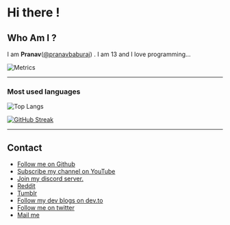 
# Hi there !


## Who Am I ?
  I am **Pranav**([@pranavbaburaj](https://twitter.com/baburaj_pranav)) . I am 13 and I love programming...
  <br>
 
![Metrics](https://metrics.lecoq.io/pranavbaburaj)
<hr>


### Most used languages
![Top Langs](https://github-readme-stats.vercel.app/api/top-langs/?username=pranavbaburaj&theme=tokyonight&layout=compact&hide_title=true)

[![GitHub Streak](https://github-readme-streak-stats.herokuapp.com/?user=pranavbaburaj&theme=dark&background=0D1117)]()

<hr>

## Contact

 - [Follow me on Github](https://github.com/pranavbaburaj)
 - [Subscribe my channel on YouTube](https://www.youtube.com/channel/UCXUbqWoz5V_Hoeofgbf6Mbw)
 - [Join my discord server.](https://discord.gg/ypqrAQwR)
 - [Reddit](https://www.reddit.com/user/pranavbaburaj)
 - [Tumblr](https://pranavbaburaj.tumblr.com/)
 - [Follow my dev blogs on dev.to](https://dev.to/pranavbaburaj)
 - [Follow me on twitter](https://twitter.com/baburaj_pranav)
 - [Mail me](mailto:code-roller@googlegroups.com)
